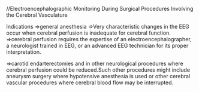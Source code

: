 //Electroencephalographic Monitoring During Surgical Procedures Involving the Cerebral Vasculature

Indications
=>general anesthesia 
=>Very characteristic changes in the EEG occur when cerebral perfusion is inadequate for cerebral function.
=>cerebral perfusion requires the expertise of an electroencephalographer, a neurologist trained in EEG, or an advanced EEG technician for its proper interpretation.

=>carotid endarterectomies and in other neurological procedures where cerebral perfusion could be reduced.Such other procedures might include aneurysm surgery where hypotensive anesthesia is used or other cerebral vascular procedures where cerebral blood flow may be interrupted.

